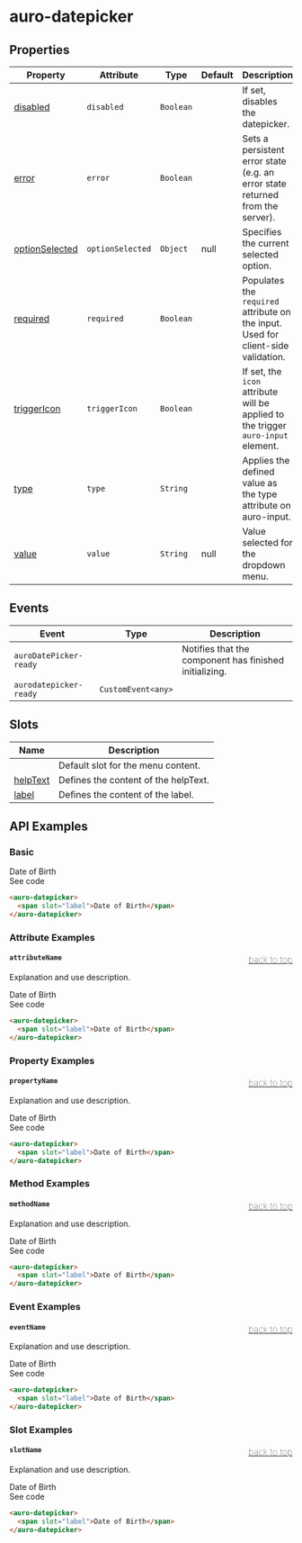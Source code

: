 

# auro-datepicker

## Properties

| Property         | Attribute        | Type      | Default | Description                                      |
|------------------|------------------|-----------|---------|--------------------------------------------------|
| [disabled](#disabled)       | `disabled`       | `Boolean` |         | If set, disables the datepicker.                 |
| [error](#error)          | `error`          | `Boolean` |         | Sets a persistent error state (e.g. an error state returned from the server). |
| [optionSelected](#optionSelected) | `optionSelected` | `Object`  | null    | Specifies the current selected option.           |
| [required](#required)       | `required`       | `Boolean` |         | Populates the `required` attribute on the input. Used for client-side validation. |
| [triggerIcon](#triggerIcon)    | `triggerIcon`    | `Boolean` |         | If set, the `icon` attribute will be applied to the trigger `auro-input` element. |
| [type](#type)           | `type`           | `String`  |         | Applies the defined value as the type attribute on auro-input. |
| [value](#value)          | `value`          | `String`  | null    | Value selected for the dropdown menu.            |

## Events

| Event                  | Type               | Description                                      |
|------------------------|--------------------|--------------------------------------------------|
| `auroDatePicker-ready` |                    | Notifies that the component has finished initializing. |
| `aurodatepicker-ready` | `CustomEvent<any>` |                                                  |

## Slots

| Name       | Description                          |
|------------|--------------------------------------|
|            | Default slot for the menu content.   |
| [helpText](#helpText) | Defines the content of the helpText. |
| [label](#label)    | Defines the content of the label.    |

## API Examples

### Basic

<div class="twoColDemoRow">
  <div>
    <div class="exampleWrapper">
      <auro-datepicker>
        <span slot="label">Date of Birth</span>
      </auro-datepicker>
    </div>
<auro-accordion lowProfile justifyRight>
  <span slot="trigger">See code</span>

```html
<auro-datepicker>
  <span slot="label">Date of Birth</span>
</auro-datepicker>
```

</auro-accordion>

### Attribute Examples

#### <a name="attributeName"></a>`attributeName`<a href="#auro-datepicker" style="float: right; font-size: 1rem; font-weight: 100;">back to top</a>
Explanation and use description.

<div class="exampleWrapper">
  <auro-datepicker>
    <span slot="label">Date of Birth</span>
  </auro-datepicker>
</div>
<auro-accordion lowProfile justifyRight>
  <span slot="trigger">See code</span>

```html
<auro-datepicker>
  <span slot="label">Date of Birth</span>
</auro-datepicker>
```

</auro-accordion>

### Property Examples

#### <a name="propertyName"></a>`propertyName`<a href="#auro-datepicker" style="float: right; font-size: 1rem; font-weight: 100;">back to top</a>
Explanation and use description.

<div class="exampleWrapper">
  <auro-datepicker>
    <span slot="label">Date of Birth</span>
  </auro-datepicker>
</div>
<auro-accordion lowProfile justifyRight>
  <span slot="trigger">See code</span>

```html
<auro-datepicker>
  <span slot="label">Date of Birth</span>
</auro-datepicker>
```

</auro-accordion>

### Method Examples

#### <a name="methodName"></a>`methodName`<a href="#auro-datepicker" style="float: right; font-size: 1rem; font-weight: 100;">back to top</a>
Explanation and use description.

<div class="exampleWrapper">
  <auro-datepicker>
    <span slot="label">Date of Birth</span>
  </auro-datepicker>
</div>
<auro-accordion lowProfile justifyRight>
  <span slot="trigger">See code</span>

```html
<auro-datepicker>
  <span slot="label">Date of Birth</span>
</auro-datepicker>
```

</auro-accordion>

### Event Examples

#### <a name="eventName"></a>`eventName`<a href="#auro-datepicker" style="float: right; font-size: 1rem; font-weight: 100;">back to top</a>
Explanation and use description.

<div class="exampleWrapper">
  <auro-datepicker>
    <span slot="label">Date of Birth</span>
  </auro-datepicker>
</div>
<auro-accordion lowProfile justifyRight>
  <span slot="trigger">See code</span>

```html
<auro-datepicker>
  <span slot="label">Date of Birth</span>
</auro-datepicker>
```

</auro-accordion>

### Slot Examples

#### <a name="slotName"></a>`slotName`<a href="#auro-datepicker" style="float: right; font-size: 1rem; font-weight: 100;">back to top</a>
Explanation and use description.

<div class="exampleWrapper">
  <auro-datepicker>
    <span slot="label">Date of Birth</span>
  </auro-datepicker>
</div>
<auro-accordion lowProfile justifyRight>
  <span slot="trigger">See code</span>

```html
<auro-datepicker>
  <span slot="label">Date of Birth</span>
</auro-datepicker>
```

</auro-accordion>
